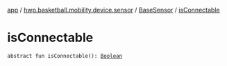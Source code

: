 [app](../../index.md) / [hwp.basketball.mobility.device.sensor](../index.md) / [BaseSensor](index.md) / [isConnectable](.)

# isConnectable

`abstract fun isConnectable(): `[`Boolean`](https://kotlinlang.org/api/latest/jvm/stdlib/kotlin/-boolean/index.html)
